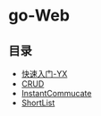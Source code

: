 #  go-Web

## 目录

* [快速入门-YX](/study/GoLang/go-Web/快速入门-YX)
* [CRUD](/study/GoLang/go-Web/CRUD)
* [InstantCommucate](/study/GoLang/go-Web/InstantCommucate)
* [ShortList](/study/GoLang/go-Web/ShortList)


